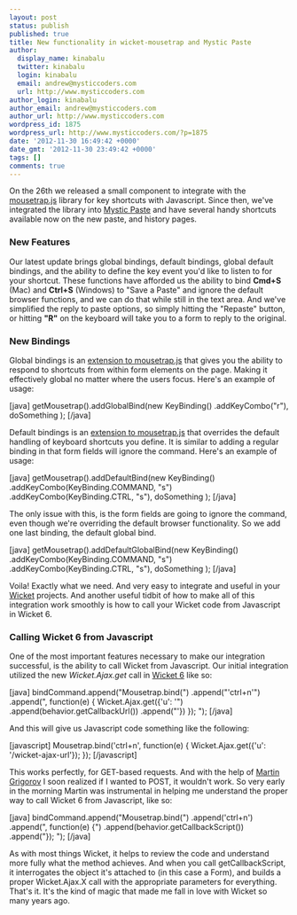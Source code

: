 ```yaml
---
layout: post
status: publish
published: true
title: New functionality in wicket-mousetrap and Mystic Paste
author:
  display_name: kinabalu
  twitter: kinabalu
  login: kinabalu
  email: andrew@mysticcoders.com
  url: http://www.mysticcoders.com
author_login: kinabalu
author_email: andrew@mysticcoders.com
author_url: http://www.mysticcoders.com
wordpress_id: 1875
wordpress_url: http://www.mysticcoders.com/?p=1875
date: '2012-11-30 16:49:42 +0000'
date_gmt: '2012-11-30 23:49:42 +0000'
tags: []
comments: true
---
```

On the 26th we released a small component to integrate with the <a href="http://craig.is/killing/mice">mousetrap.js</a> library for key shortcuts with Javascript.  Since then, we've integrated the library into <a href="http://mysticpaste.com">Mystic Paste</a> and have several handy shortcuts available now on the new paste, and history pages.

<h3>New Features</h3>
Our latest update brings global bindings, default bindings, global default bindings, and the ability to define the key event you'd like to listen to for your shortcut.  These functions have afforded us the ability to bind <strong>Cmd+S</strong> (Mac) and <strong>Ctrl+S</strong> (Windows) to "Save a Paste" and ignore the default browser functions, and we can do that while still in the text area.  And we've simplified the reply to paste options, so simply hitting the "Repaste" button, or hitting <strong>"R"</strong> on the keyboard will take you to a form to reply to the original.

<h3>New Bindings</h3>
Global bindings is an <a href="https://gist.github.com/3885446">extension to mousetrap.js</a> that gives you the ability to respond to shortcuts from within form elements on the page.  Making it effectively global no matter where the users focus.  Here's an example of usage:

[java]
getMousetrap().addGlobalBind(new KeyBinding()
    .addKeyCombo(&quot;r&quot;),
    doSomething
);
[/java]

Default bindings is an <a href="https://gist.github.com/3885446">extension to mousetrap.js</a> that overrides the default handling of keyboard shortcuts you define.  It is similar to adding a regular binding in that form fields will ignore the command.  Here's an example of usage:

[java]
getMousetrap().addDefaultBind(new KeyBinding()
    .addKeyCombo(KeyBinding.COMMAND, &quot;s&quot;)
    .addKeyCombo(KeyBinding.CTRL, &quot;s&quot;),
    doSomething
);
[/java]

The only issue with this, is the form fields are going to ignore the command, even though we're overriding the default browser functionality.  So we add one last binding, the default global bind.

[java]
getMousetrap().addDefaultGlobalBind(new KeyBinding()
    .addKeyCombo(KeyBinding.COMMAND, &quot;s&quot;)
    .addKeyCombo(KeyBinding.CTRL, &quot;s&quot;),
    doSomething
);
[/java]

Voila!  Exactly what we need.  And very easy to integrate and useful in your <a href="http://wicket.apache.org">Wicket</a> projects.  And another useful tidbit of how to make all of this integration work smoothly is how to call your Wicket code from Javascript in Wicket 6.

<h3>Calling Wicket 6 from Javascript</h3>
One of the most important features necessary to make our integration successful, is the ability to call Wicket from Javascript.  Our initial integration utilized the new <em>Wicket.Ajax.get</em> call in <a href="http://wicket.apache.org">Wicket 6</a> like so:

[java]
bindCommand.append(&quot;Mousetrap.bind(&quot;)
    .append(&quot;'ctrl+n'&quot;)
    .append(&quot;, function(e) { Wicket.Ajax.get({'u': '&quot;)
    .append(behavior.getCallbackUrl())
    .append(&quot;'}) });
&quot;);
[/java]

And this will give us Javascript code something like the following:

[javascript]
    Mousetrap.bind('ctrl+n', function(e) { Wicket.Ajax.get({'u': '/wicket-ajax-url'}); });
[/javascript]

This works perfectly, for GET-based requests.  And with the help of <a href="https://github.com/martin-g">Martin Grigorov</a> I soon realized if I wanted to POST, it wouldn't work.  So very early in the morning Martin was instrumental in helping me understand the proper way to call Wicket 6 from Javascript, like so:

[java]
bindCommand.append(&quot;Mousetrap.bind(&quot;)
    .append('ctrl+n')
    .append(&quot;, function(e) {&quot;)
    .append(behavior.getCallbackScript())
    .append(&quot;});
&quot;);
[/java]

As with most things Wicket, it helps to review the code and understand more fully what the method achieves.  And when you call getCallbackScript, it interrogates the object it's attached to (in this case a Form), and builds a proper Wicket.Ajax.X call with the appropriate parameters for everything.  That's it.  It's the kind of magic that made me fall in love with Wicket so many years ago.


